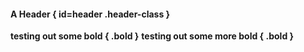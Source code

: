 #### A Header { id=header .header-class }


**testing out some bold { .bold }** **testing out some more bold { .bold }**  